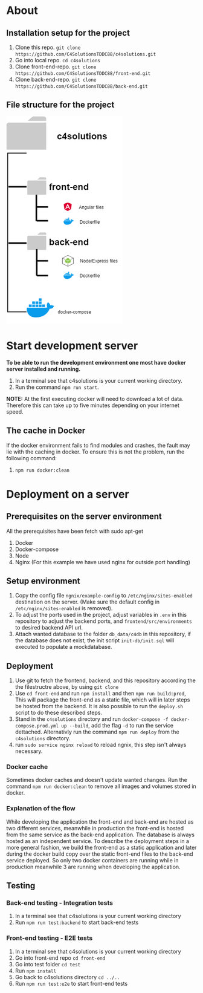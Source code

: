 # About

## Installation setup for the project
1. Clone this repo. ``` git clone https://github.com/C4SolutionsTDDC88/c4solutions.git ```
2. Go into local repo. ``` cd c4solutions ```
3. Clone front-end-repo. ``` git clone https://github.com/C4SolutionsTDDC88/front-end.git ```
4. Clone back-end-repo. ``` git clone https://github.com/C4SolutionsTDDC88/back-end.git ```

## File structure for the project
<img src="./filestructure.png">

# Start development server
**To be able to run the development environment one most have docker server installed and running.**
1. In a terminal see that c4solutions is your current working directory.
2. Run the command  ``` npm run start ```.

**NOTE:** At the first executing docker will need to download a lot of data. Therefore this can take up to five minutes depending on your internet speed.

## The cache in Docker
If the docker environment fails to find modules and crashes, the fault may lie with the caching in docker. To ensure this is not the problem, run the following command:
1. ```npm run docker:clean```

# Deployment on a server

## Prerequisites on the server environment
All the prerequisites have been fetch with sudo apt-get <package-name>

1. Docker
2. Docker-compose
3. Node
4. Nginx (For this example we have used nginx for outside port handling)

## Setup environment

1. Copy the config file ```ngnix/example-config``` to ```/etc/nginx/sites-enabled``` destination on the server. (Make sure the default config in ```/etc/nginx/sites-enabled``` is removed).
2. To adjust the ports used in the project, adjust variables in ```.env``` in this repository to adjust the backend ports, and ```frontend/src/environments``` to desired backend API url.
3. Attach wanted database to the folder ```db_data/c4db``` in this repository, if the database does not exist, the init script ```init-db/init.sql``` will executed to populate a mockdatabase.

## Deployment
1. Use git to fetch the frontend, backend, and this repository according the the filestructre above, by using ```git clone```
2. Use ```cd front-end``` and run ```npm install``` and then ```npm run build:prod```, This will package the front-end as a static file, which will in later steps be hosted from the backend. It is also possible to run the ```deploy.sh``` script to do these described steps.
3. Stand in the ```c4solutions``` directory and run ```docker-compose -f docker-compose.prod.yml up --build```, add the flag ```-d``` to run the service dettached. Alternativly run the command ```npm run deploy``` from the ```c4solutions``` directory.
4. run ```sudo service nginx reload``` to reload ngnix, this step isn't always necessary.

### Docker cache
Sometimes docker caches and doesn't update wanted changes. Run the command ```npm run docker:clean``` to remove all images and volumes stored in docker.

### Explanation of the flow
While developing the application the front-end and back-end are hosted as two different services, meanwhile in production the front-end is hosted from the same service as the back-end application. The database is always hosted as an independent service. To describe the deployment steps in a more general fashion, we build the front-end as a static application and later during the docker build copy over the static front-end files to the back-end service deployed. So only two docker containers are running while in production meanwhile 3 are running when developing the application. 

## Testing

### Back-end testing - Integration tests
1. In a terminal see that c4solutions is your current working directory
2. Run ```npm run test:backend``` to start back-end tests

### Front-end testing - E2E tests
1. In a terminal see that c4solutions is your current working directory
2. Go into front-end repo ```cd front-end```
3. Go into test folder ```cd test```
4. Run ```npm install```
5. Go back to c4solutions directory ```cd ../..```
6. Run ```npm run test:e2e``` to start front-end tests

